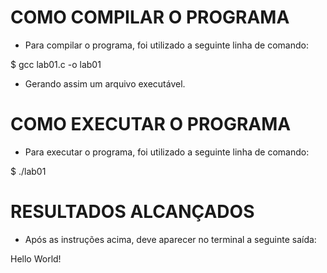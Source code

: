 # COMO COMPILAR O PROGRAMA

  - Para compilar o programa, foi utilizado a seguinte linha de comando:

  $ gcc lab01.c -o lab01

  - Gerando assim um arquivo executável.

# COMO EXECUTAR O PROGRAMA

  - Para executar o programa, foi utilizado a seguinte linha de comando:

  $ ./lab01

# RESULTADOS ALCANÇADOS

  - Após as instruções acima, deve aparecer no terminal a seguinte saída:

  Hello World!
